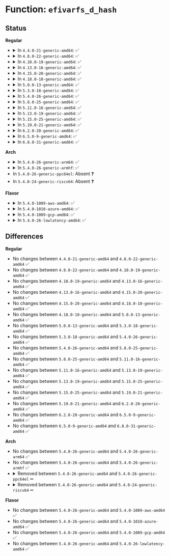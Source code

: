# Function: <code>efivarfs_d_hash</code>

## Status
<b>Regular</b>
<ul>
<li>
<details>
<summary>In <code>4.4.0-21-generic-amd64</code>: ✅</summary>

```c
int efivarfs_d_hash(const struct dentry * dentry, struct qstr * qstr)
```

```json
{
  "name": "efivarfs_d_hash",
  "collision_type": "Unique Static",
  "inline_type": "No",
  "funcs": [
    {
      "addr": 18446744071582127888,
      "name": "efivarfs_d_hash",
      "external": false,
      "loc": "fs/efivarfs/super.c:66",
      "file": "fs/efivarfs/super.c",
      "inline": "seen, unknown",
      "caller_inline": [],
      "caller_func": [
        "fs/efivarfs/super.c:efivarfs_callback"
      ]
    }
  ],
  "symbols": [
    {
      "addr": 18446744071582127888,
      "name": "efivarfs_d_hash",
      "section": ".text",
      "bind": "STB_LOCAL",
      "size": 212
    }
  ]
}
```
</details>
</li>
<li>
<details>
<summary>In <code>4.8.0-22-generic-amd64</code>: ✅</summary>

```c
int efivarfs_d_hash(const struct dentry * dentry, struct qstr * qstr)
```

```json
{
  "name": "efivarfs_d_hash",
  "collision_type": "Unique Static",
  "inline_type": "No",
  "funcs": [
    {
      "addr": 18446744071582345952,
      "name": "efivarfs_d_hash",
      "external": false,
      "loc": "fs/efivarfs/super.c:65",
      "file": "fs/efivarfs/super.c",
      "inline": "seen, unknown",
      "caller_inline": [],
      "caller_func": [
        "fs/efivarfs/super.c:efivarfs_callback"
      ]
    }
  ],
  "symbols": [
    {
      "addr": 18446744071582345952,
      "name": "efivarfs_d_hash",
      "section": ".text",
      "bind": "STB_LOCAL",
      "size": 218
    }
  ]
}
```
</details>
</li>
<li>
<details>
<summary>In <code>4.10.0-19-generic-amd64</code>: ✅</summary>

```c
int efivarfs_d_hash(const struct dentry * dentry, struct qstr * qstr)
```

```json
{
  "name": "efivarfs_d_hash",
  "collision_type": "Unique Static",
  "inline_type": "No",
  "funcs": [
    {
      "addr": 18446744071582437184,
      "name": "efivarfs_d_hash",
      "external": false,
      "loc": "fs/efivarfs/super.c:65",
      "file": "fs/efivarfs/super.c",
      "inline": "seen, unknown",
      "caller_inline": [],
      "caller_func": [
        "fs/efivarfs/super.c:efivarfs_callback"
      ]
    }
  ],
  "symbols": [
    {
      "addr": 18446744071582437184,
      "name": "efivarfs_d_hash",
      "section": ".text",
      "bind": "STB_LOCAL",
      "size": 218
    }
  ]
}
```
</details>
</li>
<li>
<details>
<summary>In <code>4.13.0-16-generic-amd64</code>: ✅</summary>

```c
int efivarfs_d_hash(const struct dentry * dentry, struct qstr * qstr)
```

```json
{
  "name": "efivarfs_d_hash",
  "collision_type": "Unique Static",
  "inline_type": "No",
  "funcs": [
    {
      "addr": 18446744071582520464,
      "name": "efivarfs_d_hash",
      "external": false,
      "loc": "fs/efivarfs/super.c:64",
      "file": "fs/efivarfs/super.c",
      "inline": "seen, unknown",
      "caller_inline": [],
      "caller_func": [
        "fs/efivarfs/super.c:efivarfs_callback"
      ]
    }
  ],
  "symbols": [
    {
      "addr": 18446744071582520464,
      "name": "efivarfs_d_hash",
      "section": ".text",
      "bind": "STB_LOCAL",
      "size": 219
    }
  ]
}
```
</details>
</li>
<li>
<details>
<summary>In <code>4.15.0-20-generic-amd64</code>: ✅</summary>

```c
int efivarfs_d_hash(const struct dentry * dentry, struct qstr * qstr)
```

```json
{
  "name": "efivarfs_d_hash",
  "collision_type": "Unique Static",
  "inline_type": "No",
  "funcs": [
    {
      "addr": 18446744071582672032,
      "name": "efivarfs_d_hash",
      "external": false,
      "loc": "fs/efivarfs/super.c:64",
      "file": "fs/efivarfs/super.c",
      "inline": "seen, unknown",
      "caller_inline": [],
      "caller_func": [
        "fs/efivarfs/super.c:efivarfs_callback"
      ]
    }
  ],
  "symbols": [
    {
      "addr": 18446744071582672032,
      "name": "efivarfs_d_hash",
      "section": ".text",
      "bind": "STB_LOCAL",
      "size": 219
    }
  ]
}
```
</details>
</li>
<li>
<details>
<summary>In <code>4.18.0-10-generic-amd64</code>: ✅</summary>

```c
int efivarfs_d_hash(const struct dentry * dentry, struct qstr * qstr)
```

```json
{
  "name": "efivarfs_d_hash",
  "collision_type": "Unique Static",
  "inline_type": "No",
  "funcs": [
    {
      "addr": 18446744071582865328,
      "name": "efivarfs_d_hash",
      "external": false,
      "loc": "fs/efivarfs/super.c:64",
      "file": "fs/efivarfs/super.c",
      "inline": "seen, unknown",
      "caller_inline": [],
      "caller_func": [
        "fs/efivarfs/super.c:efivarfs_callback"
      ]
    }
  ],
  "symbols": [
    {
      "addr": 18446744071582865328,
      "name": "efivarfs_d_hash",
      "section": ".text",
      "bind": "STB_LOCAL",
      "size": 231
    }
  ]
}
```
</details>
</li>
<li>
<details>
<summary>In <code>5.0.0-13-generic-amd64</code>: ✅</summary>

```c
int efivarfs_d_hash(const struct dentry * dentry, struct qstr * qstr)
```

```json
{
  "name": "efivarfs_d_hash",
  "collision_type": "Unique Static",
  "inline_type": "No",
  "funcs": [
    {
      "addr": 18446744071582973440,
      "name": "efivarfs_d_hash",
      "external": false,
      "loc": "fs/efivarfs/super.c:64",
      "file": "fs/efivarfs/super.c",
      "inline": "seen, unknown",
      "caller_inline": [],
      "caller_func": [
        "fs/efivarfs/super.c:efivarfs_callback"
      ]
    }
  ],
  "symbols": [
    {
      "addr": 18446744071582973440,
      "name": "efivarfs_d_hash",
      "section": ".text",
      "bind": "STB_LOCAL",
      "size": 231
    }
  ]
}
```
</details>
</li>
<li>
<details>
<summary>In <code>5.3.0-18-generic-amd64</code>: ✅</summary>

```c
int efivarfs_d_hash(const struct dentry * dentry, struct qstr * qstr)
```

```json
{
  "name": "efivarfs_d_hash",
  "collision_type": "Unique Static",
  "inline_type": "No",
  "funcs": [
    {
      "addr": 18446744071583154480,
      "name": "efivarfs_d_hash",
      "external": false,
      "loc": "fs/efivarfs/super.c:60",
      "file": "fs/efivarfs/super.c",
      "inline": "seen, unknown",
      "caller_inline": [],
      "caller_func": [
        "fs/efivarfs/super.c:efivarfs_callback"
      ]
    }
  ],
  "symbols": [
    {
      "addr": 18446744071583154480,
      "name": "efivarfs_d_hash",
      "section": ".text",
      "bind": "STB_LOCAL",
      "size": 227
    }
  ]
}
```
</details>
</li>
<li>
<details>
<summary>In <code>5.4.0-26-generic-amd64</code>: ✅</summary>

```c
int efivarfs_d_hash(const struct dentry * dentry, struct qstr * qstr)
```

```json
{
  "name": "efivarfs_d_hash",
  "collision_type": "Unique Static",
  "inline_type": "No",
  "funcs": [
    {
      "addr": 18446744071583260544,
      "name": "efivarfs_d_hash",
      "external": false,
      "loc": "fs/efivarfs/super.c:60",
      "file": "fs/efivarfs/super.c",
      "inline": "seen, unknown",
      "caller_inline": [],
      "caller_func": [
        "fs/efivarfs/super.c:efivarfs_callback"
      ]
    }
  ],
  "symbols": [
    {
      "addr": 18446744071583260544,
      "name": "efivarfs_d_hash",
      "section": ".text",
      "bind": "STB_LOCAL",
      "size": 227
    }
  ]
}
```
</details>
</li>
<li>
<details>
<summary>In <code>5.8.0-25-generic-amd64</code>: ✅</summary>

```c
int efivarfs_d_hash(const struct dentry * dentry, struct qstr * qstr)
```

```json
{
  "name": "efivarfs_d_hash",
  "collision_type": "Unique Static",
  "inline_type": "No",
  "funcs": [
    {
      "addr": 18446744071583587616,
      "name": "efivarfs_d_hash",
      "external": false,
      "loc": "fs/efivarfs/super.c:60",
      "file": "fs/efivarfs/super.c",
      "inline": "seen, unknown",
      "caller_inline": [],
      "caller_func": [
        "fs/efivarfs/super.c:efivarfs_alloc_dentry"
      ]
    }
  ],
  "symbols": [
    {
      "addr": 18446744071583587616,
      "name": "efivarfs_d_hash",
      "section": ".text",
      "bind": "STB_LOCAL",
      "size": 226
    }
  ]
}
```
</details>
</li>
<li>
<details>
<summary>In <code>5.11.0-16-generic-amd64</code>: ✅</summary>

```c
int efivarfs_d_hash(const struct dentry * dentry, struct qstr * qstr)
```

```json
{
  "name": "efivarfs_d_hash",
  "collision_type": "Unique Static",
  "inline_type": "No",
  "funcs": [
    {
      "addr": 18446744071583707920,
      "name": "efivarfs_d_hash",
      "external": false,
      "loc": "fs/efivarfs/super.c:60",
      "file": "fs/efivarfs/super.c",
      "inline": "seen, unknown",
      "caller_inline": [],
      "caller_func": [
        "fs/efivarfs/super.c:efivarfs_alloc_dentry"
      ]
    }
  ],
  "symbols": [
    {
      "addr": 18446744071583707920,
      "name": "efivarfs_d_hash",
      "section": ".text",
      "bind": "STB_LOCAL",
      "size": 226
    }
  ]
}
```
</details>
</li>
<li>
<details>
<summary>In <code>5.13.0-19-generic-amd64</code>: ✅</summary>

```c
int efivarfs_d_hash(const struct dentry * dentry, struct qstr * qstr)
```

```json
{
  "name": "efivarfs_d_hash",
  "collision_type": "Unique Static",
  "inline_type": "No",
  "funcs": [
    {
      "addr": 18446744071583732528,
      "name": "efivarfs_d_hash",
      "external": false,
      "loc": "fs/efivarfs/super.c:60",
      "file": "fs/efivarfs/super.c",
      "inline": "seen, unknown",
      "caller_inline": [],
      "caller_func": [
        "fs/efivarfs/super.c:efivarfs_callback"
      ]
    }
  ],
  "symbols": [
    {
      "addr": 18446744071583732528,
      "name": "efivarfs_d_hash",
      "section": ".text",
      "bind": "STB_LOCAL",
      "size": 226
    }
  ]
}
```
</details>
</li>
<li>
<details>
<summary>In <code>5.15.0-25-generic-amd64</code>: ✅</summary>

```c
int efivarfs_d_hash(const struct dentry * dentry, struct qstr * qstr)
```

```json
{
  "name": "efivarfs_d_hash",
  "collision_type": "Unique Static",
  "inline_type": "No",
  "funcs": [
    {
      "addr": 18446744071584093888,
      "name": "efivarfs_d_hash",
      "external": false,
      "loc": "fs/efivarfs/super.c:60",
      "file": "fs/efivarfs/super.c",
      "inline": "seen, unknown",
      "caller_inline": [],
      "caller_func": [
        "fs/efivarfs/super.c:efivarfs_callback"
      ]
    }
  ],
  "symbols": [
    {
      "addr": 18446744071584093888,
      "name": "efivarfs_d_hash",
      "section": ".text",
      "bind": "STB_LOCAL",
      "size": 226
    }
  ]
}
```
</details>
</li>
<li>
<details>
<summary>In <code>5.19.0-21-generic-amd64</code>: ✅</summary>

```c
int efivarfs_d_hash(const struct dentry * dentry, struct qstr * qstr)
```

```json
{
  "name": "efivarfs_d_hash",
  "collision_type": "Unique Static",
  "inline_type": "No",
  "funcs": [
    {
      "addr": 18446744071584688800,
      "name": "efivarfs_d_hash",
      "external": false,
      "loc": "fs/efivarfs/super.c:60",
      "file": "fs/efivarfs/super.c",
      "inline": "seen, unknown",
      "caller_inline": [],
      "caller_func": [
        "fs/efivarfs/super.c:efivarfs_callback"
      ]
    }
  ],
  "symbols": [
    {
      "addr": 18446744071584688800,
      "name": "efivarfs_d_hash",
      "section": ".text",
      "bind": "STB_LOCAL",
      "size": 240
    }
  ]
}
```
</details>
</li>
<li>
<details>
<summary>In <code>6.2.0-20-generic-amd64</code>: ✅</summary>

```c
int efivarfs_d_hash(const struct dentry * dentry, struct qstr * qstr)
```

```json
{
  "name": "efivarfs_d_hash",
  "collision_type": "Unique Static",
  "inline_type": "No",
  "funcs": [
    {
      "addr": 18446744071585375440,
      "name": "efivarfs_d_hash",
      "external": false,
      "loc": "fs/efivarfs/super.c:60",
      "file": "fs/efivarfs/super.c",
      "inline": "seen, unknown",
      "caller_inline": [],
      "caller_func": [
        "fs/efivarfs/super.c:efivarfs_callback"
      ]
    }
  ],
  "symbols": [
    {
      "addr": 18446744071585375440,
      "name": "efivarfs_d_hash",
      "section": ".text",
      "bind": "STB_LOCAL",
      "size": 240
    }
  ]
}
```
</details>
</li>
<li>
<details>
<summary>In <code>6.5.0-9-generic-amd64</code>: ✅</summary>

```c
int efivarfs_d_hash(const struct dentry * dentry, struct qstr * qstr)
```

```json
{
  "name": "efivarfs_d_hash",
  "collision_type": "Unique Static",
  "inline_type": "No",
  "funcs": [
    {
      "addr": 18446744071585605936,
      "name": "efivarfs_d_hash",
      "external": false,
      "loc": "fs/efivarfs/super.c:97",
      "file": "fs/efivarfs/super.c",
      "inline": "seen, unknown",
      "caller_inline": [],
      "caller_func": [
        "fs/efivarfs/super.c:efivarfs_callback"
      ]
    }
  ],
  "symbols": [
    {
      "addr": 18446744071585605936,
      "name": "efivarfs_d_hash",
      "section": ".text",
      "bind": "STB_LOCAL",
      "size": 236
    }
  ]
}
```
</details>
</li>
<li>
<details>
<summary>In <code>6.8.0-31-generic-amd64</code>: ✅</summary>

```c
int efivarfs_d_hash(const struct dentry * dentry, struct qstr * qstr)
```

```json
{
  "name": "efivarfs_d_hash",
  "collision_type": "Unique Static",
  "inline_type": "No",
  "funcs": [
    {
      "addr": 18446744071585851824,
      "name": "efivarfs_d_hash",
      "external": false,
      "loc": "fs/efivarfs/super.c:141",
      "file": "fs/efivarfs/super.c",
      "inline": "seen, unknown",
      "caller_inline": [],
      "caller_func": [
        "fs/efivarfs/super.c:efivarfs_callback"
      ]
    }
  ],
  "symbols": [
    {
      "addr": 18446744071585851824,
      "name": "efivarfs_d_hash",
      "section": ".text",
      "bind": "STB_LOCAL",
      "size": 236
    }
  ]
}
```
</details>
</li>
</ul>
<b>Arch</b>
<ul>
<li>
<details>
<summary>In <code>5.4.0-26-generic-arm64</code>: ✅</summary>

```c
int efivarfs_d_hash(const struct dentry * dentry, struct qstr * qstr)
```

```json
{
  "name": "efivarfs_d_hash",
  "collision_type": "Unique Static",
  "inline_type": "No",
  "funcs": [
    {
      "addr": 18446603336494990016,
      "name": "efivarfs_d_hash",
      "external": false,
      "loc": "fs/efivarfs/super.c:60",
      "file": "fs/efivarfs/super.c",
      "inline": "seen, unknown",
      "caller_inline": [],
      "caller_func": [
        "fs/efivarfs/super.c:efivarfs_callback"
      ]
    }
  ],
  "symbols": [
    {
      "addr": 18446603336494990016,
      "name": "efivarfs_d_hash",
      "section": ".text",
      "bind": "STB_LOCAL",
      "size": 284
    }
  ]
}
```
</details>
</li>
<li>
<details>
<summary>In <code>5.4.0-26-generic-armhf</code>: ✅</summary>

```c
int efivarfs_d_hash(const struct dentry * dentry, struct qstr * qstr)
```

```json
{
  "name": "efivarfs_d_hash",
  "collision_type": "Unique Static",
  "inline_type": "No",
  "funcs": [
    {
      "addr": 3228404176,
      "name": "efivarfs_d_hash",
      "external": false,
      "loc": "fs/efivarfs/super.c:60",
      "file": "fs/efivarfs/super.c",
      "inline": "seen, unknown",
      "caller_inline": [],
      "caller_func": [
        "fs/efivarfs/super.c:efivarfs_callback"
      ]
    }
  ],
  "symbols": [
    {
      "addr": 3228404176,
      "name": "efivarfs_d_hash",
      "section": ".text",
      "bind": "STB_LOCAL",
      "size": 220
    }
  ]
}
```
</details>
</li>
<li>
In <code>5.4.0-26-generic-ppc64el</code>: Absent ❓
</li>
<li>
In <code>5.4.0-24-generic-riscv64</code>: Absent ❓
</li>
</ul>
<b>Flavor</b>
<ul>
<li>
<details>
<summary>In <code>5.4.0-1009-aws-amd64</code>: ✅</summary>

```c
int efivarfs_d_hash(const struct dentry * dentry, struct qstr * qstr)
```

```json
{
  "name": "efivarfs_d_hash",
  "collision_type": "Unique Static",
  "inline_type": "No",
  "funcs": [
    {
      "addr": 18446744071583229280,
      "name": "efivarfs_d_hash",
      "external": false,
      "loc": "fs/efivarfs/super.c:60",
      "file": "fs/efivarfs/super.c",
      "inline": "seen, unknown",
      "caller_inline": [],
      "caller_func": [
        "fs/efivarfs/super.c:efivarfs_callback"
      ]
    }
  ],
  "symbols": [
    {
      "addr": 18446744071583229280,
      "name": "efivarfs_d_hash",
      "section": ".text",
      "bind": "STB_LOCAL",
      "size": 227
    }
  ]
}
```
</details>
</li>
<li>
<details>
<summary>In <code>5.4.0-1010-azure-amd64</code>: ✅</summary>

```c
int efivarfs_d_hash(const struct dentry * dentry, struct qstr * qstr)
```

```json
{
  "name": "efivarfs_d_hash",
  "collision_type": "Unique Static",
  "inline_type": "No",
  "funcs": [
    {
      "addr": 18446744071583166432,
      "name": "efivarfs_d_hash",
      "external": false,
      "loc": "fs/efivarfs/super.c:60",
      "file": "fs/efivarfs/super.c",
      "inline": "seen, unknown",
      "caller_inline": [],
      "caller_func": [
        "fs/efivarfs/super.c:efivarfs_callback"
      ]
    }
  ],
  "symbols": [
    {
      "addr": 18446744071583166432,
      "name": "efivarfs_d_hash",
      "section": ".text",
      "bind": "STB_LOCAL",
      "size": 227
    }
  ]
}
```
</details>
</li>
<li>
<details>
<summary>In <code>5.4.0-1009-gcp-amd64</code>: ✅</summary>

```c
int efivarfs_d_hash(const struct dentry * dentry, struct qstr * qstr)
```

```json
{
  "name": "efivarfs_d_hash",
  "collision_type": "Unique Static",
  "inline_type": "No",
  "funcs": [
    {
      "addr": 18446744071583213312,
      "name": "efivarfs_d_hash",
      "external": false,
      "loc": "fs/efivarfs/super.c:60",
      "file": "fs/efivarfs/super.c",
      "inline": "seen, unknown",
      "caller_inline": [],
      "caller_func": [
        "fs/efivarfs/super.c:efivarfs_callback"
      ]
    }
  ],
  "symbols": [
    {
      "addr": 18446744071583213312,
      "name": "efivarfs_d_hash",
      "section": ".text",
      "bind": "STB_LOCAL",
      "size": 227
    }
  ]
}
```
</details>
</li>
<li>
<details>
<summary>In <code>5.4.0-26-lowlatency-amd64</code>: ✅</summary>

```c
int efivarfs_d_hash(const struct dentry * dentry, struct qstr * qstr)
```

```json
{
  "name": "efivarfs_d_hash",
  "collision_type": "Unique Static",
  "inline_type": "No",
  "funcs": [
    {
      "addr": 18446744071583307200,
      "name": "efivarfs_d_hash",
      "external": false,
      "loc": "fs/efivarfs/super.c:60",
      "file": "fs/efivarfs/super.c",
      "inline": "seen, unknown",
      "caller_inline": [],
      "caller_func": [
        "fs/efivarfs/super.c:efivarfs_callback"
      ]
    }
  ],
  "symbols": [
    {
      "addr": 18446744071583307200,
      "name": "efivarfs_d_hash",
      "section": ".text",
      "bind": "STB_LOCAL",
      "size": 227
    }
  ]
}
```
</details>
</li>
</ul>

## Differences
<b>Regular</b>
<ul>
<li>
No changes between <code>4.4.0-21-generic-amd64</code> and <code>4.8.0-22-generic-amd64</code> ✅
</li>
<li>
No changes between <code>4.8.0-22-generic-amd64</code> and <code>4.10.0-19-generic-amd64</code> ✅
</li>
<li>
No changes between <code>4.10.0-19-generic-amd64</code> and <code>4.13.0-16-generic-amd64</code> ✅
</li>
<li>
No changes between <code>4.13.0-16-generic-amd64</code> and <code>4.15.0-20-generic-amd64</code> ✅
</li>
<li>
No changes between <code>4.15.0-20-generic-amd64</code> and <code>4.18.0-10-generic-amd64</code> ✅
</li>
<li>
No changes between <code>4.18.0-10-generic-amd64</code> and <code>5.0.0-13-generic-amd64</code> ✅
</li>
<li>
No changes between <code>5.0.0-13-generic-amd64</code> and <code>5.3.0-18-generic-amd64</code> ✅
</li>
<li>
No changes between <code>5.3.0-18-generic-amd64</code> and <code>5.4.0-26-generic-amd64</code> ✅
</li>
<li>
No changes between <code>5.4.0-26-generic-amd64</code> and <code>5.8.0-25-generic-amd64</code> ✅
</li>
<li>
No changes between <code>5.8.0-25-generic-amd64</code> and <code>5.11.0-16-generic-amd64</code> ✅
</li>
<li>
No changes between <code>5.11.0-16-generic-amd64</code> and <code>5.13.0-19-generic-amd64</code> ✅
</li>
<li>
No changes between <code>5.13.0-19-generic-amd64</code> and <code>5.15.0-25-generic-amd64</code> ✅
</li>
<li>
No changes between <code>5.15.0-25-generic-amd64</code> and <code>5.19.0-21-generic-amd64</code> ✅
</li>
<li>
No changes between <code>5.19.0-21-generic-amd64</code> and <code>6.2.0-20-generic-amd64</code> ✅
</li>
<li>
No changes between <code>6.2.0-20-generic-amd64</code> and <code>6.5.0-9-generic-amd64</code> ✅
</li>
<li>
No changes between <code>6.5.0-9-generic-amd64</code> and <code>6.8.0-31-generic-amd64</code> ✅
</li>
</ul>
<b>Arch</b>
<ul>
<li>
No changes between <code>5.4.0-26-generic-amd64</code> and <code>5.4.0-26-generic-arm64</code> ✅
</li>
<li>
No changes between <code>5.4.0-26-generic-amd64</code> and <code>5.4.0-26-generic-armhf</code> ✅
</li>
<li>
<details>
<summary>Removed between <code>5.4.0-26-generic-amd64</code> and <code>5.4.0-26-generic-ppc64el</code> ➖</summary>

```c
int efivarfs_d_hash(const struct dentry * dentry, struct qstr * qstr)
```
</details>
</li>
<li>
<details>
<summary>Removed between <code>5.4.0-26-generic-amd64</code> and <code>5.4.0-24-generic-riscv64</code> ➖</summary>

```c
int efivarfs_d_hash(const struct dentry * dentry, struct qstr * qstr)
```
</details>
</li>
</ul>
<b>Flavor</b>
<ul>
<li>
No changes between <code>5.4.0-26-generic-amd64</code> and <code>5.4.0-1009-aws-amd64</code> ✅
</li>
<li>
No changes between <code>5.4.0-26-generic-amd64</code> and <code>5.4.0-1010-azure-amd64</code> ✅
</li>
<li>
No changes between <code>5.4.0-26-generic-amd64</code> and <code>5.4.0-1009-gcp-amd64</code> ✅
</li>
<li>
No changes between <code>5.4.0-26-generic-amd64</code> and <code>5.4.0-26-lowlatency-amd64</code> ✅
</li>
</ul>
